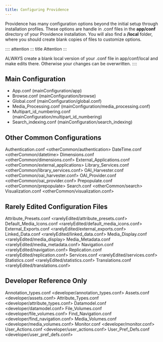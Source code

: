 ```yaml
---
title: Configuring Providence
---
```


Providence has many configuration options beyond the initial setup
through installation profiles. These options are handle in .conf files
in the **app/conf** directory of your Providence installation. You will
also find a **/local** folder, where you should create blank copies of
files to customize options.

:::: attention
::: title
Attention
:::

ALWAYS create a blank local version of your .conf file in app/conf/local
and make edits there. Otherwise your changes can be overwritten.
::::

## Main Configuration
- App.conf (mainConfiguration/app)
- Browse.conf (mainConfiguration/browse)
- Global.conf (mainConfiguration/global.conf)
- Media_Processing.conf (mainConfiguration/media_processing.conf)
- Multipart_id_numbering.conf (mainConfiguration/multipart_id_numbering)
- Search_indexing.conf (mainConfiguration/search_indexing)

## Other Common Configurations
Authentication.conf \<otherCommon/authentication\> DateTime.conf
\<otherCommon/datetime\> Dimensions.conf \<otherCommon/dimensions.conf\>
External_Applications.conf \<otherCommon/external_applications\>
Library_Services.conf \<otherCommon/library_services.conf\>
OAI_Harvester.conf \<otherCommon/oai_harvester.conf\> OAI_Provider.conf
\<otherCommon/oai_provider.conf\> Prepopulate.conf
\<otherCommon/prepopulate\> Search.conf \<otherCommon/search\>
Visualization.conf \<otherCommon/visualization.conf\>

## Rarely Edited Configuration Files
Attribute_Presets.conf \<rarelyEdited/attribute_presets.conf\>
Default_Media_Icons.conf \<rarelyEdited/default_media_icons.conf\>
External_Exports.conf \<rarelyEdited/external_exports.conf\>
Linked_Data.conf \<rarelyEdited/linked_data.conf\> Media_Display.conf
\<rarelyEdited/media_display\> Media_Metadata.conf
\<rarelyEdited/media_metadata.conf\> Navigation.conf
\<rarelyEdited/navigation.conf\> Replication.conf
\<rarelyEdited/replication.conf\> Services.conf
\<rarelyEdited/services.conf\> Statistics.conf
\<rarelyEdited/statistics.conf\> Translations.conf
\<rarelyEdited/translations.conf\>

## Developer Reference Only
Annotation_types.conf \<developer/annotation_types.conf\> Assets.conf
\<developer/assets.conf\> Attribute_Types.conf
\<developer/attribute_types.conf\> Datamodel.conf
\<developer/datamodel.conf\> File_Volumes.conf
\<developer/file_volumes.conf\> Find_Navigation.conf
\<developer/find_navigation.conf\> Media_Volumes.conf
\<developer/media_volumes.conf\> Monitor.conf \<developer/monitor.conf\>
User_Actions.conf \<developer/user_actions.conf\> User_Pref_Defs.conf
\<developer/user_pref_defs.conf\>

